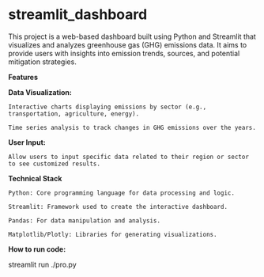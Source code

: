 # streamlit_dashboard
This project is a web-based dashboard built using Python and Streamlit that visualizes and analyzes greenhouse gas (GHG) emissions data. It aims to provide users with insights into emission trends, sources, and potential mitigation strategies.

**Features**

**Data Visualization:**

    Interactive charts displaying emissions by sector (e.g., transportation, agriculture, energy).
   
    Time series analysis to track changes in GHG emissions over the years.
   
**User Input:**

    Allow users to input specific data related to their region or sector to see customized results.
   
**Technical Stack**

    Python: Core programming language for data processing and logic.

    Streamlit: Framework used to create the interactive dashboard.
   
    Pandas: For data manipulation and analysis.
   
    Matplotlib/Plotly: Libraries for generating visualizations.
   

**How to run code:**

   streamlit run ./pro.py
